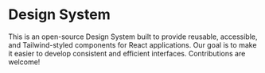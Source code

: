 # Design System

This is an open-source Design System built to provide reusable, accessible, and Tailwind-styled components for React applications. Our goal is to make it easier to develop consistent and efficient interfaces. Contributions are welcome!